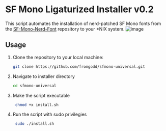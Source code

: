 # SF Mono Ligaturized Installer v0.2

This script automates the installation of nerd-patched SF Mono fonts from the [SF-Mono-Nerd-Font](https://github.com/shaunsingh/SF-Mono-Nerd-Font-Ligaturized) repository to your *NIX system.
![image](https://github.com/fromgodd/sfmono-universal/assets/97128346/ab3df2af-10b3-412c-9938-5ecedcc8fb29)

## Usage

1. Clone the repository to your local machine:
   ```bash
   git clone https://github.com/fromgodd/sfmono-universal.git
   ```
2. Navigate to installer directory
   ```bash
   cd sfmono-universal
    ```
3. Make the script executable
   ```bash
    chmod +x install.sh
    ```
4. Run the script with sudo privilegies
   ```bash
    sudo ./install.sh
    ```
